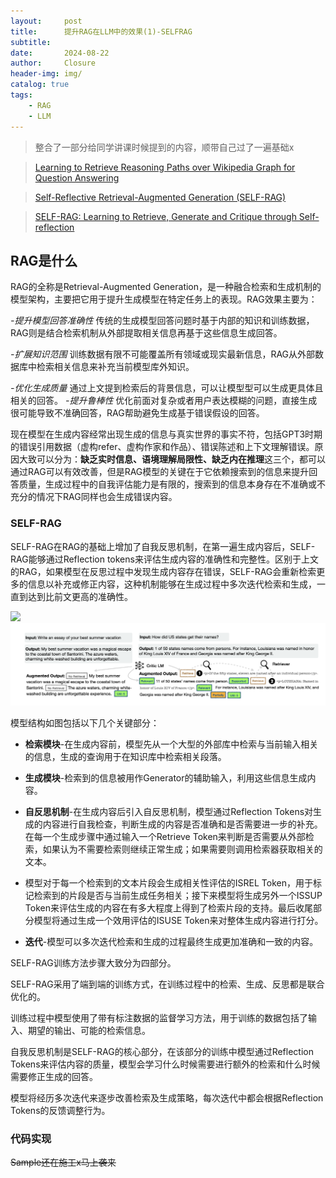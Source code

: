 ```yaml
---
layout:     post                       
title:      提升RAG在LLM中的效果(1)-SELFRAG            
subtitle:   
date:       2024-08-22               
author:     Closure                         
header-img: img/ 
catalog: true                         
tags:                                
    - RAG
    - LLM
---
```

> 整合了一部分给同学讲课时候提到的内容，顺带自己过了一遍基础x

> [Learning to Retrieve Reasoning Paths over Wikipedia Graph for Question Answering](https://openreview.net/forum?id=SJgVHkrYDH "Learning to Retrieve Reasoning Paths over Wikipedia Graph for Question Answering")

> [Self-Reflective Retrieval-Augmented Generation (SELF-RAG)](https://cobusgreyling.medium.com/self-reflective-retrieval-augmented-generation-self-rag-f5cbad4412d5 "Self-Reflective Retrieval-Augmented Generation (SELF-RAG)")

> [SELF-RAG: Learning to Retrieve, Generate and Critique through Self-reflection](https://github.com/AkariAsai/self-rag "SELF-RAG: Learning to Retrieve, Generate and Critique through Self-reflection")

## RAG是什么

RAG的全称是Retrieval-Augmented Generation，是一种融合检索和生成机制的模型架构，主要把它用于提升生成模型在特定任务上的表现。RAG效果主要为：

*-提升模型回答准确性*
传统的生成模型回答问题时基于内部的知识和训练数据，RAG则是结合检索机制从外部提取相关信息再基于这些信息生成回答。

*-扩展知识范围*
训练数据有限不可能覆盖所有领域或现实最新信息，RAG从外部数据库中检索相关信息来补充当前模型库外知识。

*-优化生成质量*
通过上文提到检索后的背景信息，可以让模型型可以生成更具体且相关的回答。
*-提升鲁棒性*
优化前面对复杂或者用户表达模糊的问题，直接生成很可能导致不准确回答，RAG帮助避免生成基于错误假设的回答。

现在模型在生成内容经常出现生成的信息与真实世界的事实不符，包括GPT3时期的错误引用数据（虚构refer、虚构作家和作品）、错误陈述和上下文理解错误。原因大致可以分为：**缺乏实时信息、语境理解局限性、缺乏内在推理**这三个，都可以通过RAG可以有效改善，但是RAG模型的关键在于它依赖搜索到的信息来提升回答质量，生成过程中的自我评估能力是有限的，搜索到的信息本身存在不准确或不充分的情况下RAG同样也会生成错误内容。

### SELF-RAG

SELF-RAG在RAG的基础上增加了自我反思机制，在第一遍生成内容后，SELF-RAG能够通过Reflection tokens来评估生成内容的准确性和完整性。区别于上文的RAG，如果模型在反思过程中发现生成内容存在错误，SELF-RAG会重新检索更多的信息以补充或修正内容，这种机制能够在生成过程中多次迭代检索和生成，一直到达到比前文更高的准确性。

![ ](/img/selgrag.png)
![ ](/img/rag.png)


模型结构如图包括以下几个关键部分：

- **检索模块**-在生成内容前，模型先从一个大型的外部库中检索与当前输入相关的信息，生成的查询用于在知识库中检索相关段落。

- **生成模块**-检索到的信息被用作Generator的辅助输入，利用这些信息生成内容。

- **自反思机制**-在生成内容后引入自反思机制，模型通过Reflection Tokens对生成的内容进行自我检查，判断生成的内容是否准确和是否需要进一步的补充。在每一个生成步骤中通过输入一个Retrieve Token来判断是否需要从外部检索，如果认为不需要检索则继续正常生成；如果需要则调用检索器获取相关的文本。

- 模型对于每一个检索到的文本片段会生成相关性评估的ISREL Token，用于标记检索到的片段是否与当前生成任务相关；接下来模型将生成另外一个ISSUP Token来评估生成的内容在有多大程度上得到了检索片段的支持。最后收尾部分模型将通过生成一个效用评估的ISUSE Token来对整体生成内容进行打分。

- **迭代**-模型可以多次迭代检索和生成的过程最终生成更加准确和一致的内容。

SELF-RAG训练方法步骤大致分为四部分。

SELF-RAG采用了端到端的训练方式，在训练过程中的检索、生成、反思都是联合优化的。

训练过程中模型使用了带有标注数据的监督学习方法，用于训练的数据包括了输入、期望的输出、可能的检索信息。

自我反思机制是SELF-RAG的核心部分，在该部分的训练中模型通过Reflection Tokens来评估内容的质量，模型会学习什么时候需要进行额外的检索和什么时候需要修正生成的回答。

模型将经历多次迭代来逐步改善检索及生成策略，每次迭代中都会根据Reflection Tokens的反馈调整行为。

### 代码实现

~~Sample还在施工x马上袭来~~
